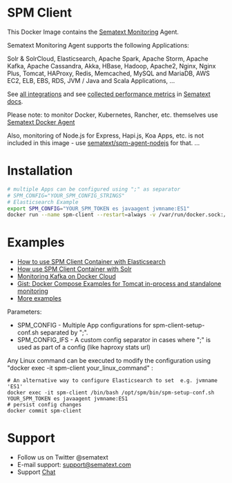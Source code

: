 # SPM Client 

This Docker Image contains the [Sematext Monitoring](https://sematext.com/spm) Agent.

Sematext Monitoring Agent supports the following Applications:

Solr & SolrCloud, Elasticsearch, Apache Spark, Apache Storm, Apache
Kafka, Apache Cassandra, Akka, HBase, Hadoop, Apache2, Nginx, Nginx
Plus, Tomcat, HAProxy, Redis, Memcached, MySQL and MariaDB, AWS EC2,
ELB, EBS, RDS, JVM / Java and Scala Applications, ...

See [all integrations](https://sematext.com/integrations) and see [collected performance metrics](https://sematext.com/docs/integrations) in [Sematext docs](https://sematext.com/docs).

Please note: to monitor Docker, Kubernetes, Rancher, etc. themselves use [Sematext Docker Agent](https://hub.docker.com/r/sematext/agent/)

Also, monitoring of Node.js for Express, Hapi.js, Koa Apps, etc. is not included in this image - use [sematext/spm-agent-nodejs](https://github.com/sematext/spm-agent-nodejs) for that.
...

# Installation 

```.sh
# multiple Apps can be configured using ";" as separator
# SPM_CONFIG="YOUR_SPM_CONFIG_STRINGS"
# Elasticsearch Example
export SPM_CONFIG="YOUR_SPM_TOKEN es javaagent jvmname:ES1"
docker run --name spm-client --restart=always -v /var/run/docker.sock:/var/run/docker.sock -e $SPM_CONFIG sematext/spm-client

```

# Examples
- [How to use SPM Client Container with Elasticsearch](https://blog.sematext.com/docker-elasticsearch-how-to-monitor-the-official-elasticsearch-image-on-docker/)
- [How use SPM Client Container with Solr](https://blog.sematext.com/docker-solr-monitoring/)
- [Monitoring Kafka on Docker Cloud](https://sematext.com/blog/monitoring-kafka-on-docker-cloud/)
- [Gist: Docker Compose Examples for Tomcat in-process and standalone monitoring](https://gist.github.com/megastef/ada049814fdb69ddca5eff296555b99c)
- [More examples](https://github.com/sematext/docker-spm-client/tree/master/examples)


Parameters:
- SPM_CONFIG - Multiple App configurations for spm-client-setup-conf.sh separated by ";". 
- SPM_CONFIG_IFS - A custom config separator in cases where ";" is used as part of a config (like haproxy stats url)

Any Linux command can be executed to modify the configuration using "docker exec -it spm-client your_linux_command" :

```
# An alternative way to configure Elasticsearch to set  e.g. jvmname 'ES1'
docker exec -it spm-client /bin/bash /opt/spm/bin/spm-setup-conf.sh YOUR_SPM_TOKEN es javaagent jvmname:ES1
# persist config changes
docker commit spm-client
```

# Support
- Follow us on Twitter @sematext
- E-mail support: support@sematext.com
- Support [Chat](https://apps.sematext.com/users-web/login.do) 
